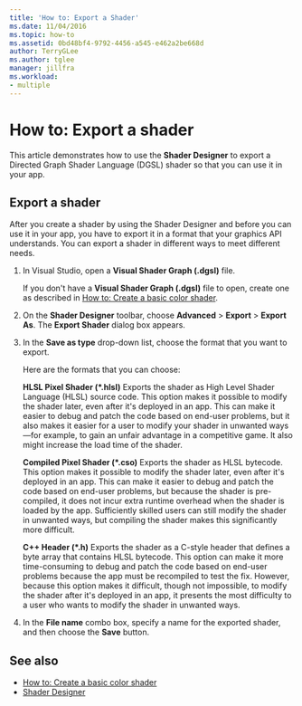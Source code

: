 ```yaml
---
title: 'How to: Export a Shader'
ms.date: 11/04/2016
ms.topic: how-to
ms.assetid: 0bd48bf4-9792-4456-a545-e462a2be668d
author: TerryGLee
ms.author: tglee
manager: jillfra
ms.workload:
- multiple
---
```

# How to: Export a shader

This article demonstrates how to use the **Shader Designer** to export a Directed Graph Shader Language (DGSL) shader so that you can use it in your app.

## Export a shader

After you create a shader by using the Shader Designer and before you can use it in your app, you have to export it in a format that your graphics API understands. You can export a shader in different ways to meet different needs.

1. In Visual Studio, open a **Visual Shader Graph (.dgsl)** file.

     If you don't have a **Visual Shader Graph (.dgsl)** file to open, create one as described in [How to: Create a basic color shader](../designers/how-to-create-a-basic-color-shader.md).

2. On the **Shader Designer** toolbar, choose **Advanced** > **Export** > **Export As**. The **Export Shader** dialog box appears.

3. In the **Save as type** drop-down list, choose the format that you want to export.

     Here are the formats that you can choose:

     **HLSL Pixel Shader (\*.hlsl)**
     Exports the shader as High Level Shader Language (HLSL) source code. This option makes it possible to modify the shader later, even after it's deployed in an app. This can make it easier to debug and patch the code based on end-user problems, but it also makes it easier for a user to modify your shader in unwanted ways—for example, to gain an unfair advantage in a competitive game. It also might increase the load time of the shader.

     **Compiled Pixel Shader (\*.cso)**
     Exports the shader as HLSL bytecode. This option makes it possible to modify the shader later, even after it's deployed in an app. This can make it easier to debug and patch the code based on end-user problems, but because the shader is pre-compiled, it does not incur extra runtime overhead when the shader is loaded by the app. Sufficiently skilled users can still modify the shader in unwanted ways, but compiling the shader makes this significantly more difficult.

     **C++ Header (\*.h)**
     Exports the shader as a C-style header that defines a byte array that contains HLSL bytecode. This option can make it more time-consuming to debug and patch the code based on end-user problems because the app must be recompiled to test the fix. However, because this option makes it difficult, though not impossible, to modify the shader after it's deployed in an app, it presents the most difficulty to a user who wants to modify the shader in unwanted ways.

4. In the **File name** combo box, specify a name for the exported shader, and then choose the **Save** button.

## See also

- [How to: Create a basic color shader](../designers/how-to-create-a-basic-color-shader.md)
- [Shader Designer](../designers/shader-designer.md)
